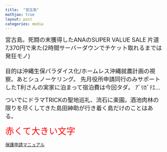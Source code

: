 ```yaml
---
title:  "宮古島"
mathjax: true
layout: post
categories: media
---
```



<span style="font-size: 130%">宮古島。死闘の末獲得したANAのSUPER VALUE SALE 片道7,370円で来た(2時間サーバーダウンでチケット取れるまでは発狂モノ) <br><br>
目的は沖縄生保パラダイス化/ホームレス沖縄就農計画の視察。あとシュノーケリング。
先月役所申請同行のみサポートしたT利さんの実家に泊まって宿泊費は今回タダ。 ｱﾞﾘｶﾞﾃｴ…</span>

<span style="font-size: 130%">ついでにドラマTRICKの聖地巡礼、流石に楽園。酒池肉林の限りを尽くしてきた島田紳助が行き着く島だけのことはある。</span>

<span style="font-size: 200%; color: red;">赤くて大きい文字</span>

[保護申請マニュアル](https://docs.google.com/document/d/14lv7WJjZK0jcjpD3xnEfFFuS72kNyaSj_HSGfM0BjrM/edit?usp=sharing)
